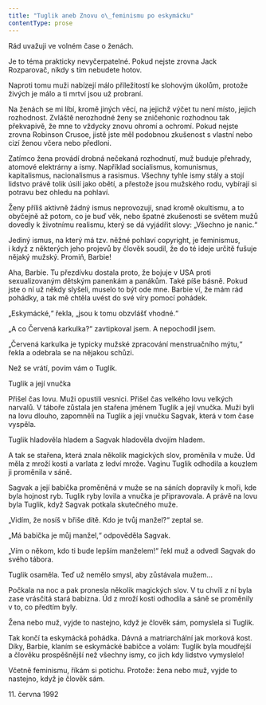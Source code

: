 ```yaml
---
title: "Tuglik aneb Znovu o\_feminismu po eskymácku"
contentType: prose
---
```


  

Rád uvažuji ve volném čase o ženách.

Je to téma prakticky nevyčerpatelné. Pokud nejste zrovna Jack Rozparovač, nikdy s tím nebudete hotov.

Naproti tomu muži nabízejí málo příležitostí ke slohovým úkolům, protože živých je málo a ti mrtví jsou už probraní.

Na ženách se mi líbí, kromě jiných věcí, na jejichž výčet tu není místo, jejich rozhodnost. Zvláště nerozhodné ženy se zničehonic rozhodnou tak překvapivě, že mne to vždycky znovu ohromí a ochromí. Pokud nejste zrovna Robinson Crusoe, jistě jste měl podobnou zkušenost s vlastní nebo cizí ženou včera nebo předloni.

Zatímco žena provádí drobná nečekaná rozhodnutí, muž buduje přehrady, atomové elektrárny a ismy. Například socialismus, komunismus, kapitalismus, nacionalismus a rasismus. Všechny tyhle ismy stály a stojí lidstvo právě tolik úsilí jako obětí, a přestože jsou mužského rodu, vybírají si potravu bez ohledu na pohlaví.

Ženy příliš aktivně žádný ismus neprovozují, snad kromě okultismu, a to obyčejně až potom, co je buď věk, nebo špatné zkušenosti se světem mužů dovedly k životnímu realismu, který se dá vyjádřit slovy: „Všechno je nanic.“

Jediný ismus, na který má tzv. něžné pohlaví copyright, je feminismus, i když z některých jeho projevů by člověk soudil, že do té ideje určitě fušuje nějaký mužský. Promiň, Barbie!

Aha, Barbie. Tu přezdívku dostala proto, že bojuje v USA proti sexualizovaným dětským panenkám a panákům. Také píše básně. Pokud jste o ní už někdy slyšeli, muselo to být ode mne. Barbie ví, že mám rád pohádky, a tak mě chtěla uvést do své víry pomocí pohádek.

„Eskymácké,“ řekla, „jsou k tomu obzvlášť vhodné.“

„A co Červená karkulka?“ zavtipkoval jsem. A nepochodil jsem.

„Červená karkulka je typicky mužské zpracování menstruačního mýtu,“ řekla a odebrala se na nějakou schůzi.

Než se vrátí, povím vám o Tuglik.

Tuglik a její vnučka

Přišel čas lovu. Muži opustili vesnici. Přišel čas velkého lovu velkých narvalů. V táboře zůstala jen stařena jménem Tuglik a její vnučka. Muži byli na lovu dlouho, zapomněli na Tuglik a její vnučku Sagvak, která v tom čase vyspěla.

Tuglik hladověla hladem a Sagvak hladověla dvojím hladem.

A tak se stařena, která znala několik magických slov, proměnila v muže. Úd měla z mroží kosti a varlata z ledví mrože. Vaginu Tuglik odhodila a kouzlem ji proměnila v sáně.

Sagvak a její babička proměněná v muže se na sáních dopravily k moři, kde byla hojnost ryb. Tuglik ryby lovila a vnučka je připravovala. A právě na lovu byla Tuglik, když Sagvak potkala skutečného muže.

„Vidím, že nosíš v břiše dítě. Kdo je tvůj manžel?“ zeptal se.

„Má babička je můj manžel,“ odpověděla Sagvak.

„Vím o někom, kdo ti bude lepším manželem!“ řekl muž a odvedl Sagvak do svého tábora.

Tuglik osaměla. Teď už nemělo smysl, aby zůstávala mužem…

Počkala na noc a pak pronesla několik magických slov. V tu chvíli z ní byla zase vrásčitá stará babizna. Úd z mroží kosti odhodila a sáně se proměnily v to, co předtím byly.

Žena nebo muž, vyjde to nastejno, když je člověk sám, pomyslela si Tuglik.

Tak končí ta eskymácká pohádka. Dávná a matriarchální jak morková kost. Díky, Barbie, klaním se eskymácké babičce a volám: Tuglik byla moudřejší a člověku prospěšnější než všechny ismy, co jich kdy lidstvo vymyslelo!

Včetně feminismu, říkám si potichu. Protože: žena nebo muž, vyjde to nastejno, když je člověk sám.

11. června 1992
